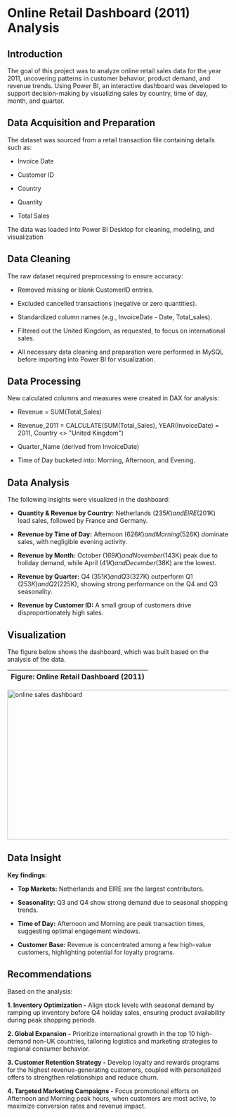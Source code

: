 # Online Retail Dashboard (2011) Analysis

## Introduction
The goal of this project was to analyze online retail sales data for the year 2011, uncovering patterns in customer behavior, product demand, and revenue trends. Using Power BI, an interactive dashboard was developed to support decision-making by visualizing sales by country, time of day, month, and quarter.

## Data Acquisition and Preparation
The dataset was sourced from a retail transaction file containing details such as:

 - Invoice Date

 - Customer ID

 - Country

 - Quantity

 - Total Sales

The data was loaded into Power BI Desktop for cleaning, modeling, and visualization

## Data Cleaning

The raw dataset required preprocessing to ensure accuracy:

 - Removed missing or blank CustomerID entries.

 - Excluded cancelled transactions (negative or zero quantities).

 - Standardized column names (e.g., InvoiceDate - Date, Total_sales).

 - Filtered out the United Kingdom, as requested, to focus on international sales.

 - All necessary data cleaning and preparation were performed in MySQL before importing into Power BI for visualization.

## Data Processing

New calculated columns and measures were created in DAX for analysis:

 - Revenue = SUM(Total_Sales)

 - Revenue_2011 = CALCULATE(SUM(Total_Sales), YEAR(InvoiceDate) = 2011, Country <> "United Kingdom")

 - Quarter_Name (derived from InvoiceDate)

 - Time of Day bucketed into: Morning, Afternoon, and Evening.

## Data Analysis 

The following insights were visualized in the dashboard:

 - **Quantity & Revenue by Country:** Netherlands ($235K) and EIRE ($201K) lead sales, followed by France and Germany.

 - **Revenue by Time of Day:** Afternoon ($626K) and Morning ($526K) dominate sales, with negligible evening activity.

 - **Revenue by Month:** October ($169K) and November ($143K) peak due to holiday demand, while April ($41K) and December ($38K) are the lowest.

 - **Revenue by Quarter:** Q4 ($351K) and Q3 ($327K) outperform Q1 ($253K) and Q2 ($225K), showing strong performance on the Q4 and Q3 seasonality.

 - **Revenue by Customer ID:** A small group of customers drive disproportionately high sales.

## Visualization

The figure below shows the dashboard, which was built based on the analysis of the data.

|Figure: Online Retail Dashboard (2011)|
|--------------|

<img width="608" height="340" alt="online sales dashboard" src="https://github.com/user-attachments/assets/1b50c09a-2ad8-47ce-99e0-6cbc3feabd97" />

## Data Insight

**Key findings:**

 - **Top Markets:** Netherlands and EIRE are the largest contributors.

 - **Seasonality:** Q3 and Q4 show strong demand due to seasonal shopping trends.

 - **Time of Day:** Afternoon and Morning are peak transaction times, suggesting optimal engagement windows.

 - **Customer Base:** Revenue is concentrated among a few high-value customers, highlighting potential for loyalty programs.

## Recommendations

Based on the analysis:

**1. Inventory Optimization -** Align stock levels with seasonal demand by ramping up inventory before Q4 holiday sales, ensuring product availability during peak shopping periods.

**2. Global Expansion -** Prioritize international growth in the top 10 high-demand non-UK countries, tailoring logistics and marketing strategies to regional consumer behavior.

**3. Customer Retention Strategy -** Develop loyalty and rewards programs for the highest revenue-generating customers, coupled with personalized offers to strengthen relationships and reduce churn.

**4. Targeted Marketing Campaigns -** Focus promotional efforts on Afternoon and Morning peak hours, when customers are most active, to maximize conversion rates and revenue impact.

